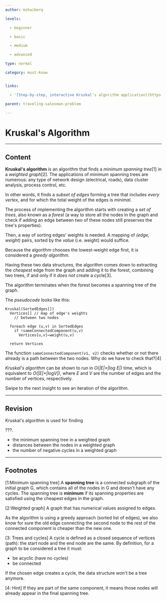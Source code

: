 ```yaml
---
author: mihaiberq

levels:

  - beginner

  - basic

  - medium

  - advanced

type: normal

category: must-know


links:

  - '[Step-by-step, interactive Kruskal's algorithm application](https://www-m9.ma.tum.de/graph-algorithms/mst-kruskal/index_en.html){website}'

parent: traveling-salesman-problem

---
```


# Kruskal's Algorithm

---
## Content

**Kruskal's algorithm** is an algorithm that finds a *minimum spanning tree*[1] in a *weighted graph*[2]. The applications of minimum spanning trees are numerous: any type of network design (electrical, roads), data cluster analysis, process control, etc.

In other words, it finds a *subset of edges* forming a tree that includes *every vertex*, and for which the total weight of the edges is *minimal*.

The process of implementing the algorithm starts with creating a *set of trees*, also known as a *forest* (a way to store all the nodes in the graph and check if adding an edge between two of these nodes still preserves the tree's properties).

Then, a way of sorting edges' weights is needed. A mapping of *(edge, weight)* pairs, sorted by the *value* (i.e. weight) would suffice.

Because the algorithm chooses the lowest-weight edge first, it is considered a *greedy algorithm*.

Having these two data structures, the algorithm comes down to extracting the *cheapest* edge from the graph and adding it to the forest, combining two trees, if and only if it *does not* create a cycle[3].

The algorithm terminates when the forest becomes a spanning tree of the graph.

The *pseudocode* looks like this:
```text
Kruskal(SortedEdges[])
  Vertices[] // map of edge's weights
    // between two nodes

  foreach edge (u,v) in SortedEdges
    if !sameConnectedComponent(u,v)
      Vertices[u,v]←weight(u,v)

  return Vertices
```
The function `sameConnectedComponent(v1, v2)` checks whether or not there already is a path between the two nodes. Why do we have to check that?[4]

*Kruskal's algorithm* can be shown to run in *O(|E|×|log E|)* time, which is equivalent to *O(|E|×|logV|)*, where *E* and *V* are the number of edges and the number of vertices, respectively.

Swipe to the next insight to see an iteration of the algorithm.

---
## Revision

Kruskal's algorithm is used for finding

???.

* the minimum spanning tree in a weighted graph
* distances between the nodes in a weighted graph
* the number of negative cycles in a weighted graph

---
## Footnotes
[1:Minimum spanning tree]
A **spanning tree** is a connected subgraph of the initial graph G, which contains all of the nodes in G and doesn't have any cycles. The spanning tree is **minimum** if its spanning properties are satisfied using the cheapest edges in the graph.

[2:Weighted graph]
A graph that has numerical values assigned to edges.

As the algorithm is using a greedy approach (sorted list of edges), we also know for sure the old edge connecting the second node to the rest of the connected component is cheaper than the new one.

[3: Trees and cycles]
A cycle is defined as a closed sequence of vertices (path): the start node and the end node are the same.
By definition, for a graph to be considered a tree it must:
  - be acyclic (have no cycles)
  - be connected

If the chosen edge creates a cycle, the data structure won't be a tree anymore.

[4: Hint]
If they are part of the same component, it means those nodes will already appear in the final spanning tree.
